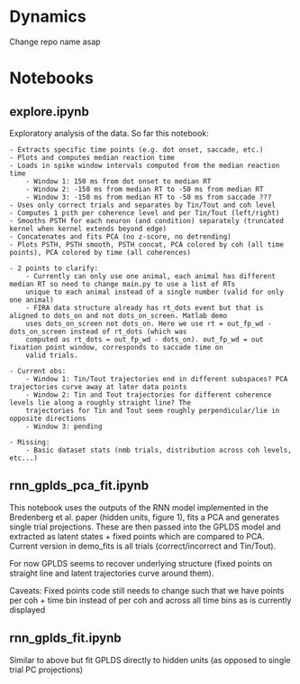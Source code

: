 # Dynamics
Change repo name asap

# Notebooks

## explore.ipynb

Exploratory analysis of the data. So far this notebook:

    - Extracts specific time points (e.g. dot onset, saccade, etc.)
    - Plots and computes median reaction time
    - Loads in spike window intervals computed from the median reaction time
        - Window 1: 150 ms from dot onset to median RT
        - Window 2: -150 ms from median RT to -50 ms from median RT
        - Window 3: -150 ms from median RT to -50 ms from saccade ???
    - Uses only correct trials and separates by Tin/Tout and coh level
    - Computes 1 psth per coherence level and per Tin/Tout (left/right)
    - Smooths PSTH for each neuron (and condition) separately (truncated kernel when kernel extends beyond edge)
    - Concatenates and fits PCA (no z-score, no detrending)
    - Plots PSTH, PSTH smooth, PSTH concat, PCA colored by coh (all time points), PCA colored by time (all coherences)

    - 2 points to clarify:
        - Currently can only use one animal, each animal has different median RT so need to change main.py to use a list of RTs 
        unique to each animal instead of a single number (valid for only one animal)
        - FIRA data structure already has rt_dots event but that is aligned to dots_on and not dots_on_screen. Matlab demo
        uses dots_on_screen not dots_on. Here we use rt = out_fp_wd - dots_on_screen instead of rt_dots (which was
        computed as rt_dots = out_fp_wd - dots_on). out_fp_wd = out fixation point window, corresponds to saccade time on
        valid trials.

    - Current obs:
        - Window 1: Tin/Tout trajectories end in different subspaces? PCA trajectories curve away at later data points
        - Window 2: Tin and Tout trajectories for different coherence levels lie along a roughly straight line? The 
        trajectories for Tin and Tout seem roughly perpendicular/lie in opposite directions
        - Window 3: pending

    - Missing:
        - Basic dataset stats (nmb trials, distribution across coh levels, etc...)

## rnn_gplds_pca_fit.ipynb

This notebook uses the outputs of the RNN model implemented in the Bredenberg et al. paper (hidden units, figure 1), fits a PCA
and generates single trial projections. These are then passed into the GPLDS model and extracted as latent states + fixed points
which are compared to PCA. Current version in demo_fits is all trials (correct/incorrect and Tin/Tout). 

For now GPLDS seems to recover underlying structure (fixed points on straight line and latent trajectories curve around them).

Caveats: Fixed points code still needs to change such that we have points per coh + time bin instead of per coh and across all time bins as is currently displayed

## rnn_gplds_fit.ipynb

Similar to above but fit GPLDS directly to hidden units (as opposed to single trial PC projections)
